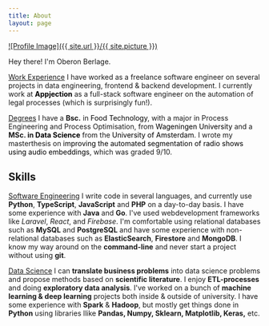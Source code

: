 ```yaml
---
title: About
layout: page
---
```


<a href="{{ site.url }}">![Profile Image]({{ site.url }}/{{ site.picture }})</a>

<style type="text/css">
a.ext {
    /* color: #0066ff; */
    color: black;
    text-decoration: none;
}
</style>

<p>
Hey there! I'm Oberon Berlage.
</p>
<u>Work Experience</u> I have worked as a freelance software engineer on several projects in data engineering, frontend & backend development. I currently work at <b><a href="https://appjection.nl" class="ext">Appjection</a></b> as a full-stack software engineer on the automation of legal processes (which is surprisingly fun!).

<u>Degrees</u> I have a <b>Bsc.</b> in <a href="https://www.wur.nl/en/Education-Programmes/Bachelor/bsc-programmes/bsc-food-technology/programme.htm"  class="ext">Food Technology</a>, with a major in Process Engineering and Process Optimisation, from <a href="https://wageningenur.nl/en.htm"  class="ext">Wageningen University</a> and a <b>MSc. in <a href="https://www.uva.nl/en/programmes/masters/information-studies-data-science/data-science.html"  class="ext">Data Science</a></b> from the <a href="https://www.uva.nl/en" class="ext">University of Amsterdam</a>. I wrote my masterthesis on <a href="https://scripties.uba.uva.nl/search?id=690973" class="ext">improving the automated segmentation of radio shows using audio embeddings</a>, which was graded 9/10.

<h2>Skills</h2>

<u>Software Engineering</u> I write code in several languages, and currently use <b>Python</b>, <b>TypeScript</b>, <b>JavaScript</b> and <b>PHP</b> on a day-to-day basis. I have some experience with <b>Java</b> and <b>Go</b>. I've used webdevelopment frameworks like <i>Laravel</i>, <i>React</i>, and <i>Firebase</i>. I'm comfortable using relational databases such as <b>MySQL</b> and <b>PostgreSQL</b> and have some experience with non-relational databases such as <b>ElasticSearch</b>, <b>Firestore</b> and <b>MongoDB</b>. I know my way around on the <b>command-line</b> and never start a project without using <b>git</b>.

<u>Data Science</u> 
I can <b>translate business problems</b> into data science problems and propose methods based on <b>scientific literature</b>. I enjoy <b>ETL-processes</b> and doing <b>exploratory data analysis</b>. I've worked on a bunch of <b>machine learning & deep learning</b> projects both inside & outside of university. I have some experience with <b>Spark</b> & <b>Hadoop</b>, but mostly get things done in <b>Python</b> using libraries llike <b>Pandas, Numpy, Sklearn, Matplotlib, Keras,</b> etc.